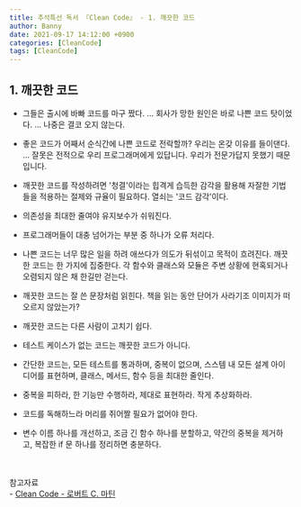 ```yaml
---
title: 추석특선 독서 『Clean Code』 - 1. 깨끗한 코드
author: Banny
date: 2021-09-17 14:12:00 +0900
categories: [CleanCode]
tags: [CleanCode]
---
```


## 1. 깨끗한 코드

- 그들은 출시에 바빠 코드를 마구 짰다. ... 회사가 망한 원인은 바로 나쁜 코드 탓이었다. ... 나중은 결코 오지 않는다.

- 좋은 코드가 어째서 순식간에 나쁜 코드로 전락할까? 우리는 온갖 이유를 들이댄다. ... 잘못은 전적으로 우리 프로그래머에게 있답니다. 우리가 전문가답지 못했기 때문입니다.

- 깨끗한 코드를 작성하려면 '청결'이라는 힙격게 습득한 감각을 활용해 자잘한 기법들을 적용하는 절제와 규율이 필요하다. 열쇠는 '코드 감각'이다.

- 의존성을 최대한 줄여야 유지보수가 쉬워진다.

- 프로그래머들이 대충 넘어가는 부분 중 하나가 오류 처리다.

- 나쁜 코드는 너무 많은 일을 하려 애쓰다가 의도가 뒤섞이고 목적이 흐려진다. 깨끗한 코드는 한 가지에 집중한다. 각 함수와 클래스와 모듈은 주변 상황에 현혹되거나 오렴되지 않은 채 한길만 걷는다.

- 깨끗한 코드는 잘 쓴 문장처럼 읽힌다. 책을 읽는 동안 단어가 사라기조 이미지가 떠오르지 않았는가?

- 깨끗한 코드는 다른 사람이 고치기 쉽다.

- 테스트 케이스가 없는 코드는 깨끗한 코드가 아니다.

- 간단한 코드는, 모든 테스트를 통과하며, 중복이 없으며, 스스템 내 모든 설계 아이디어를 표현하며, 클래스, 메서드, 함수 등을 최대한 줄인다.

- 중복을 피하라, 한 기능만 수행하라, 제대로 표현하라. 작게 추상화하라.

- 코드를 독해하느라 머리를 쥐어짤 필요가 없어야 한다.

- 변수 이름 하나를 개선하고, 조금 긴 함수 하나를 분할하고, 약간의 중복을 제거하고, 복잡한 if 문 하나를 정리하면 충분하다.

<br>
<br>
참고자료<br>
- <a href="http://www.yes24.com/Product/Goods/59626179">Clean Code - 로버트 C. 마틴</a>

